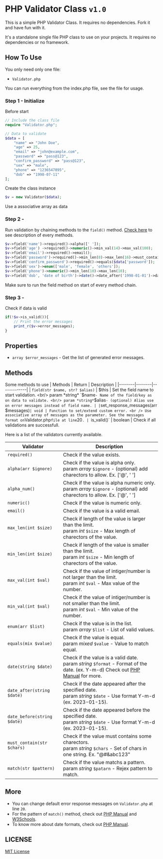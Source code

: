 # PHP Validator Class `v1.0`
This is a simple PHP Validator Class. It requires no dependencies. Fork it and have fun with it.

It's a standalone single file PHP class to use on your projects. It requires no dependencies or no framework.

## How To Use
You only need only one file:

 - `Validator.php`

You can run everything from the index.php file, see the file for usage.

### Step 1 - Initialize
Before start
```php
// Include the class file
require "Validator.php";

// Data to validate
$data = [
    "name" => "John Doe",
    "age" => 25,
    "email" => "john@example.com",
    "password" => "pass@123",
    "confirm_password" => "pass@123",
    "sex" => "male",
    "phone" => "1236547895",
    "dob" => "1998-07-11"
];
```

Create the class instance
```php
$v = new Validator($data);
```
Use a associative array as data

### Step 2 - 
Run validation by chaining methods to the `field()` method. [Check here](#methods) to see description of every methods.
```php
$v->field('name')->required()->alpha([' ']);
$v->field('age') ->required()->numeric()->min_val(14)->max_val(100);
$v->field('email')->required()->email();
$v->field('password')->required()->min_len(8)->max_len(16)->must_contain('@#$&')->must_contain('a-z')->must_contain('A-Z')->must_contain('0-9');
$v->field('confirm_password')->required()->equals($data['password']);
$v->field('sex')->enum(['male', 'female', 'others']);
$v->field('phone')->numeric()->min_len(10)->max_len(10);
$v->field('dob', 'date of birth')->date()->date_after('1998-01-01')->date_before('2002-12-31');
```
Make sure to run the field method on start of every method chain.

### Step 3 -
Check if data is valid
```php
if(!$v->is_valid()){
    // Print the error messages
    print_r($v->error_messages);
}
```

## Properties
- `array $error_messages` - Get the list of generated error messages.

## Methods
Some methods to use
| Methods | Return | Description |
|--------|--------|-------------|
| `field(str $name, str? $alias)` | $this | Set the field name to start validation. <br/> param *string* `$name` - Name of the field/key as on data to validate. <br/> param *string* `$alias` - (optional) Alias use on error messages instead of field name. |
| `set_response_messages(arr $messages)` | void | Function to set/extend custom error. <br /> Use associative array of messages as the parameter. See the messages format on `Validator.php` file at line `20`.
| `is_valid()` | boolean | Check if all validations are successfull.

Here is a list of the validators currently available.

| Validator | Description |
| ----------|-------------|
| `required()` | Check if the value exists. |
| `alpha(arr $ignore)` | Check if the value is alpha only. <br/> param *array* `$ignore` - (optional) add charectors to allow. Ex. ['@', ' '] |
| `alpha_num()` | Check if the value is alpha numeric only. <br/> param *array* `$ignore` - (optional) add charectors to allow. Ex. ['@', ' '] |
| `numeric()` | Check if the value is numeric only. |
| `email()` | Check if the value is a valid email. |
| `max_len(int $size)` | Check if length of the value is larger than the limit. <br/> param *int* `$size` - Max length of charectors of the value. |
| `min_len(int $size)` | Check if length of the value is smaller than the limit. <br/> param *int* `$size` - Min length of charectors of the value. |
| `max_val(int $val)` | Check if the value of intiger/number is not larger than the limit. <br/> param *int* `$val` - Max value of the number. |
| `min_val(int $val)` | Check if the value of intiger/number is not smaller than the limit. <br/> param *int* `$val` - Min value of the number. |
| `enum(arr $list)` | Check if the value is in the list. <br/>  param *array* `$list` - List of valid values. |
| `equals(mix $value)` | Check if the value is equal. <br/> param *mixed* `$value` - Value to match equal. |
| `date(string $date)` | Check if the value is a valid date. <br/> param *string* `$format` - Format of the date. (ex. Y-m-d) Check out [PHP Manual](https://www.php.net/manual/en/datetime.format.php) for more. |
| `date_after(string $date)` | Check if the date appeared after the specified date. <br/> param *string* `$date` - Use format Y-m-d (ex. 2023-01-15). |
| `date_before(string $date)` | Check if the date appeared before the specified date. <br/> param *string* `$date` - Use format Y-m-d (ex. 2023-01-15). |
| `must_contain(str $chars)` | Check if the value must contains some charectors. <br/> param *string* `$chars` - Set of chars in one string. Ex. "@#&abc123"|
| `match(str $pattern)` | Check if the value matchs a pattern. <br/> param *string* `$patarn` - Rejex pattern to match. |

## More
- You can change default error response messages on `Validator.php` at line `20`.
- For the pattern of `match()` method, check out [PHP Manual](https://www.php.net/manual/en/function.preg-match.php) and [W3Schools](https://www.w3schools.com/php/php_regex.asp).
- To know more about date formats, check out [PHP Manual](https://www.php.net/manual/en/datetime.format.php).

## LICENSE
[MIT License](LICENSE)